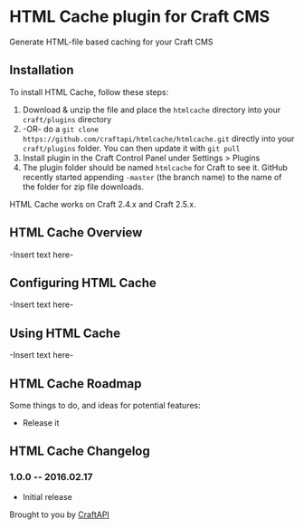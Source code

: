 # HTML Cache plugin for Craft CMS

Generate HTML-file based caching for your Craft CMS

## Installation

To install HTML Cache, follow these steps:

1. Download & unzip the file and place the `htmlcache` directory into your `craft/plugins` directory
2.  -OR- do a `git clone https://github.com/craftapi/htmlcache/htmlcache.git` directly into your `craft/plugins` folder.  You can then update it with `git pull`
3. Install plugin in the Craft Control Panel under Settings > Plugins
4. The plugin folder should be named `htmlcache` for Craft to see it.  GitHub recently started appending `-master` (the branch name) to the name of the folder for zip file downloads.

HTML Cache works on Craft 2.4.x and Craft 2.5.x.

## HTML Cache Overview

-Insert text here-

## Configuring HTML Cache

-Insert text here-

## Using HTML Cache

-Insert text here-

## HTML Cache Roadmap

Some things to do, and ideas for potential features:

* Release it

## HTML Cache Changelog

### 1.0.0 -- 2016.02.17

* Initial release

Brought to you by [CraftAPI](https://github.com/craftapi)
